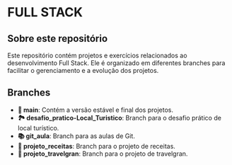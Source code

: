 # FULL STACK

## Sobre este repositório

Este repositório contém projetos e exercícios relacionados ao desenvolvimento Full Stack. Ele é organizado em diferentes branches para facilitar o gerenciamento e a evolução dos projetos.

## Branches

- **🌟 main**: Contém a versão estável e final dos projetos.
- **🏞️ desafio_pratico-Local_Turistico**: Branch para o desafio prático de local turístico.
- **📚 git_aula**: Branch para as aulas de Git.
- **🍲 projeto_receitas**: Branch para o projeto de receitas.
- **🧳 projeto_travelgran**: Branch para o projeto de travelgran.
